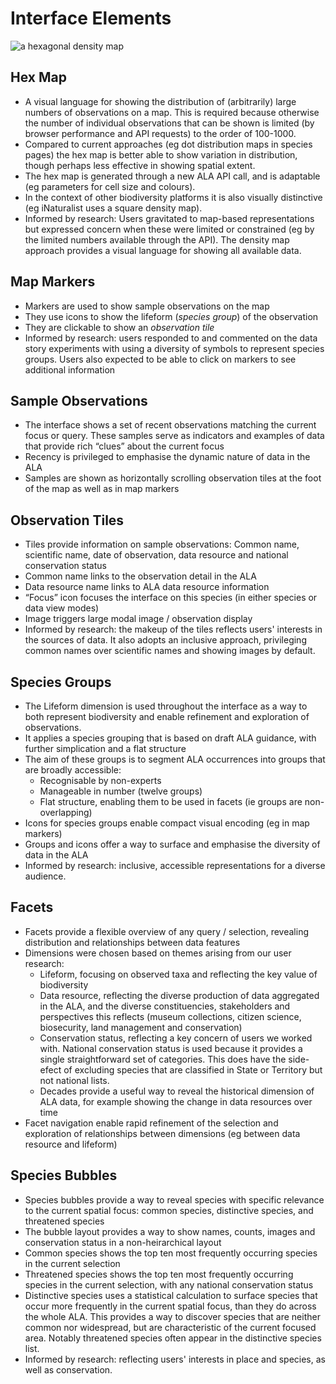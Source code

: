 # Interface Elements


![a hexagonal density map](/img/hexmap.png)


## Hex Map
- A visual language for showing the distribution of (arbitrarily) large numbers of observations on a map. This is required because otherwise the number of individual observations that can be shown is limited (by browser performance and API requests) to the order of 100-1000. 
- Compared to current approaches (eg dot distribution maps in species pages) the hex map is better able to show variation in distribution, though perhaps less effective in showing spatial extent. 
- The hex map is generated through a new ALA API call, and is adaptable (eg parameters for cell size and colours). 
- In the context of other biodiversity platforms it is also visually distinctive (eg iNaturalist uses a square density map). 
- Informed by research: Users gravitated to map-based representations but expressed concern when these were limited or constrained (eg by the limited numbers available through the API). The density map approach provides a visual language for showing all available data. 


## Map Markers
- Markers are used to show sample observations on the map
- They use icons to show the lifeform (_species group_) of the observation
- They are clickable to show an _observation tile_
- Informed by research: users responded to and commented on the data story experiments with using a diversity of symbols to represent species groups. Users also expected to be able to click on markers to see additional information

## Sample Observations
- The interface shows a set of recent observations matching the current focus or query. These samples serve as indicators and examples of data that provide rich “clues” about the current focus
- Recency is privileged to emphasise the dynamic nature of data in the ALA
- Samples are shown as horizontally scrolling observation tiles at the foot of the map as well as in map markers


## Observation Tiles
- Tiles provide information on sample observations: Common name, scientific name, date of observation, data resource and national conservation status
- Common name links to the observation detail in the ALA
- Data resource name links to ALA data resource information
- “Focus” icon focuses the interface on this species (in either species or data view modes)
- Image triggers large modal image / observation display
- Informed by research: the makeup of the tiles reflects users' interests in the sources of data. It also adopts an inclusive approach, privileging common names over scientific names and showing images by default.


## Species Groups
- The Lifeform dimension is used throughout the interface as a way to both represent biodiversity and enable refinement and exploration of observations. 
- It applies a species grouping that is based on draft ALA guidance, with further simplication and a flat structure
- The aim of these groups is to segment ALA occurrences into groups that are broadly accessible:
	- Recognisable by non-experts
	- Manageable in number (twelve groups)
	- Flat structure, enabling them to be used in facets (ie groups are non-overlapping)
- Icons for species groups enable compact visual encoding (eg in map markers)
- Groups and icons offer a way to surface and emphasise the diversity of data in the ALA 
- Informed by research: inclusive, accessible representations for a diverse audience.


## Facets

- Facets provide a flexible overview of any query / selection, revealing distribution and relationships between data features
- Dimensions were chosen based on themes arising from our user research:
	- Lifeform, focusing on observed taxa and reflecting the key value of biodiversity
	- Data resource, reflecting the diverse production of data aggregated in the ALA, and the diverse constituencies, stakeholders and perspectives this reflects (museum collections, citizen science, biosecurity, land management and conservation)
	- Conservation status, reflecting a key concern of users we worked with. National conservation status is used because it provides a single straightforward set of categories. This does have the side-efect of excluding species that are classified in State or Territory but not national lists.  
	- Decades provide a useful way to reveal the historical dimension of ALA data, for example showing the change in data resources over time
- Facet navigation enable rapid refinement of the selection and exploration of relationships between dimensions (eg between data resource and lifeform)


## Species Bubbles
- Species bubbles provide a way to reveal species with specific relevance to the current spatial focus: common species, distinctive species, and threatened species
- The bubble layout provides a way to show names, counts, images and conservation status in a non-heirarchical layout
- Common species shows the top ten most frequently occurring species in the current selection
- Threatened species shows the top ten most frequently occurring species in the current selection, with any national conservation status
- Distinctive species uses a statistical calculation to surface species that occur more frequently in the current spatial focus, than they do across the whole ALA. This provides a way to discover species that are neither common nor widespread, but are characteristic of the current focused area. Notably threatened species often appear in the distinctive species list.
- Informed by research: reflecting users' interests in place and species, as well as conservation.





